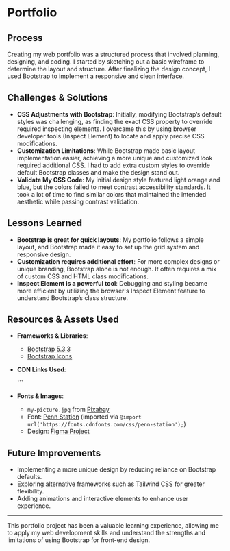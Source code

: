 # Portfolio

## Process
Creating my web portfolio was a structured process that involved planning, designing, and coding. I started by sketching out a basic wireframe to determine the layout and structure. After finalizing the design concept, I used Bootstrap to implement a responsive and clean interface.

## Challenges & Solutions
- **CSS Adjustments with Bootstrap**: Initially, modifying Bootstrap’s default styles was challenging, as finding the exact CSS property to override required inspecting elements. I overcame this by using browser developer tools (Inspect Element) to locate and apply precise CSS modifications.
- **Customization Limitations**: While Bootstrap made basic layout implementation easier, achieving a more unique and customized look required additional CSS. I had to add extra custom styles to override default Bootstrap classes and make the design stand out.
- **Validate My CSS Code**: My initial design style featured light orange and blue, but the colors failed to meet contrast accessibility standards. It took a lot of time to find similar colors that maintained the intended aesthetic while passing contrast validation.

## Lessons Learned
- **Bootstrap is great for quick layouts**: My portfolio follows a simple layout, and Bootstrap made it easy to set up the grid system and responsive design.
- **Customization requires additional effort**: For more complex designs or unique branding, Bootstrap alone is not enough. It often requires a mix of custom CSS and HTML class modifications.
- **Inspect Element is a powerful tool**: Debugging and styling became more efficient by utilizing the browser's Inspect Element feature to understand Bootstrap’s class structure.

## Resources & Assets Used
- **Frameworks & Libraries**:
  - [Bootstrap 5.3.3](https://getbootstrap.com/)
  - [Bootstrap Icons](https://icons.getbootstrap.com/)

- **CDN Links Used**:
  <link href="https://cdn.jsdelivr.net/npm/bootstrap@5.3.3/dist/css/bootstrap.min.css" rel="stylesheet" integrity="sha384-QWTKZyjpPEjISv5WaRU9OFeRpok6YctnYmDr5pNlyT2bRjXh0JMhjY6hW+ALEwIH" crossorigin="anonymous">
  <link rel="stylesheet" href="https://cdn.jsdelivr.net/npm/bootstrap-icons@1.11.3/font/bootstrap-icons.min.css">
  ```
- **Fonts & Images**:
  - `my-picture.jpg` from [Pixabay](https://pixabay.com/)
  - Font: [Penn Station](https://fonts.cdnfonts.com/css/penn-station) (imported via `@import url('https://fonts.cdnfonts.com/css/penn-station');`)
  - Design: [Figma Project](https://www.figma.com/design/W2Ng0ucZI9pBHQflM9mBoH/Sitemap-and-User-Journey-Map?node-id=151-78&t=LKWMXLb3PHL2jMxX-1)

## Future Improvements
- Implementing a more unique design by reducing reliance on Bootstrap defaults.
- Exploring alternative frameworks such as Tailwind CSS for greater flexibility.
- Adding animations and interactive elements to enhance user experience.

---
This portfolio project has been a valuable learning experience, allowing me to apply my web development skills and understand the strengths and limitations of using Bootstrap for front-end design.